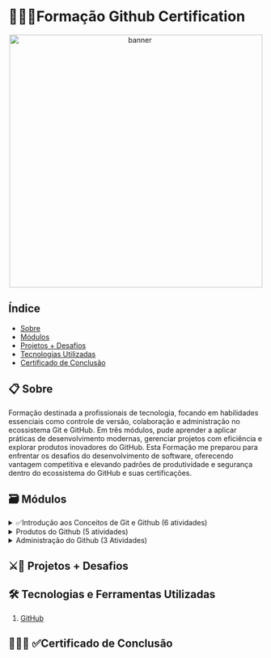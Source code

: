 # 👨🏾‍💻Formação Github Certification
<p align="center">
  <a href="https://web.dio.me/track/formacao-github-certification" target="_blank">
    <img align="center" src="https://hermes.dio.me/tracks/972297dc-4357-4af4-abea-89a38853a949.png" alt="banner" width="500"/>
  </a>
</p>

## Índice
- <a href="#sobre">Sobre</a>
- <a href="#modulos">Módulos</a>
- <a href="#projetos">Projetos + Desafios</a>
- <a href="#tecnologias">Tecnologias Utilizadas</a>
- <a href="#certificado">Certificado de Conclusão</a>

<h2 id="sobre">📋 Sobre</h2>
<div>
 <p>Formação destinada a profissionais de tecnologia, focando em habilidades essenciais como controle de versão, colaboração e administração no ecossistema Git e GitHub. Em três módulos, pude aprender a aplicar práticas de desenvolvimento modernas, gerenciar projetos com eficiência e explorar produtos inovadores do GitHub. Esta Formação me preparou para enfrentar os desafios do desenvolvimento de software, oferecendo vantagem competitiva e elevando padrões de produtividade e segurança dentro do ecossistema do GitHub e suas certificações.</p>
 
</di>

<h2 id="modulos">🗃 Módulos</h2>
<details>
  <summary>✅Introdução aos Conceitos de Git e Github (6 atividades)</summary>
 
   -  [x] Príncipios do Git e Github(1hr)
   -  [x] Autenticações(1hr)
   -  [x] Colaboração no Github(1hr)
   -  [x] Formatação com Markdown(1hr)
   -  [x] Explorando Colaboração e Markdown(1hr)
   -  [x] Desafios de Código - Formação Github Certification(1hr)
  
</details>
<details>
  <summary>Produtos do Github (5 atividades)</summary>
 
   -  [x] Sobre Contas e Ferramentas(1hr)
   -  [x] Gerenciando Seu Trabalho Com Github Projects(1hrs)
   -  [x] Github Copilot(1rhs)
   -  [x] Github Codespace(1hrs)
   -  [] Utilizando as Ferramentas do Github para Solucionar Algoritmos em Python(1hr)
  
</details>
<details>
 <summary>Administração do Github (3 Atividades)</summary>

  -  [] Conhecendo a Administração do Github(4hrs)
  -  [] Utilizando Recuros do Github em um Projeto Open Source(1hrs)
  -  [] Avalie a Formação de Github Certifications(1hrs)
         
</details>

<h2 id="projetos">⚔🎯 Projetos + Desafios</h2>

<h2 id="tecnologias">🛠 Tecnologias e Ferramentas Utilizadas</h2>

1. <a href="https://github.com/" target="_blank">GitHub</a>


<h2 id="certificado">👨🏾‍🎓 ✅Certificado de Conclusão</h2>


